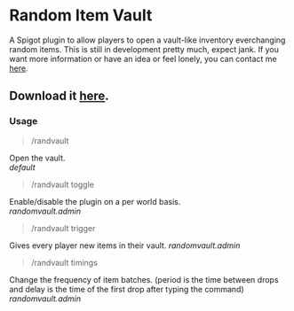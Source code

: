 # Random Item Vault
A Spigot plugin to allow players to open a vault-like inventory everchanging random items.
This is still in development pretty much, expect jank.
If you want more information or have an idea or feel lonely, you can contact me [here](https://word-it.pages.dev/).

## Download it [here](https://www.spigotmc.org/resources/random-item-vault.104553/).

### Usage

> /randvault

Open the vault.       
*default*

          

> /randvault toggle         

Enable/disable the plugin on a per world basis.  
*randomvault.admin*

          

> /randvault trigger       

Gives every player new items in their vault.
*randomvault.admin*
          


> /randvault timings <delay> <period>         

Change the frequency of item batches. (period is the time between drops and delay is the time of the first drop after typing the command) 
*randomvault.admin*
